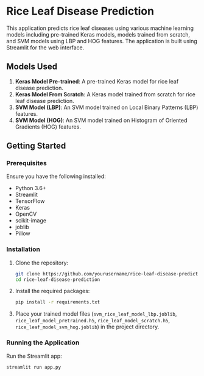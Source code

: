 # Rice Leaf Disease Prediction

This application predicts rice leaf diseases using various machine learning models including pre-trained Keras models, models trained from scratch, and SVM models using LBP and HOG features. The application is built using Streamlit for the web interface.

## Models Used

1. **Keras Model Pre-trained**: A pre-trained Keras model for rice leaf disease prediction.
2. **Keras Model From Scratch**: A Keras model trained from scratch for rice leaf disease prediction.
3. **SVM Model (LBP)**: An SVM model trained on Local Binary Patterns (LBP) features.
4. **SVM Model (HOG)**: An SVM model trained on Histogram of Oriented Gradients (HOG) features.

## Getting Started

### Prerequisites

Ensure you have the following installed:

- Python 3.6+
- Streamlit
- TensorFlow
- Keras
- OpenCV
- scikit-image
- joblib
- Pillow

### Installation

1. Clone the repository:
    ```sh
    git clone https://github.com/yourusername/rice-leaf-disease-prediction.git
    cd rice-leaf-disease-prediction
    ```

2. Install the required packages:
    ```sh
    pip install -r requirements.txt
    ```

3. Place your trained model files (`svm_rice_leaf_model_lbp.joblib`, `rice_leaf_model_pretrained.h5`, `rice_leaf_model_scratch.h5`, `rice_leaf_model_svm_hog.joblib`) in the project directory.

### Running the Application

Run the Streamlit app:
```sh
streamlit run app.py
